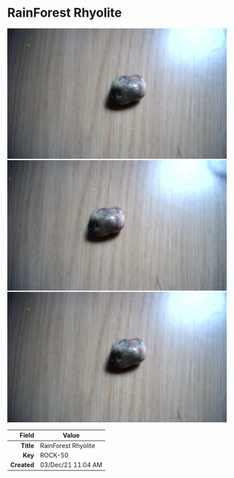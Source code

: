 # RainForest Rhyolite



<img height="300px" src="10093.jpg"/>
<img height="300px" src="10094.jpg"/>
<img height="300px" src="10099.jpg"/>

|       Field | Value                   |
|------------:|-------------------------|
|   **Title** | RainForest Rhyolite |
|     **Key** | ROCK-50 |
| **Created** | 03/Dec/21 11:04 AM |
        